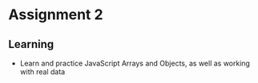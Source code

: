 # Assignment 2
## Learning
* Learn and practice JavaScript Arrays and Objects, as well as working with real data
